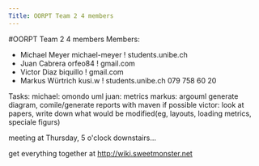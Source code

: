 ```yaml
---
Title: OORPT Team 2 4 members
---
```

#OORPT Team 2 4 members
Members:

-  Michael Meyer michael-meyer ! students.unibe.ch
-  Juan Cabrera orfeo84 ! gmail.com
-  Victor Diaz biquillo ! gmail.com
-  Markus Würtrich kusi.w ! students.unibe.ch 079 758 60 20

Tasks:
michael: omondo uml
juan: metrics
markus: argouml generate diagram, comile/generate reports with maven if possible
victor: look at papers, write down what would be modified(eg, layouts, loading metrics, speciale figurs)

meeting at Thursday, 5 o'clock downstairs...

get everything together at http://wiki.sweetmonster.net

